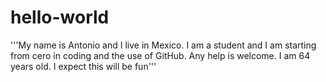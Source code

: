 # hello-world
'''My name is Antonio and I live in Mexico. I am a student and I am starting from cero in coding and the use of GitHub. Any help is welcome. I am 64 years old. I expect this will be fun''' 
